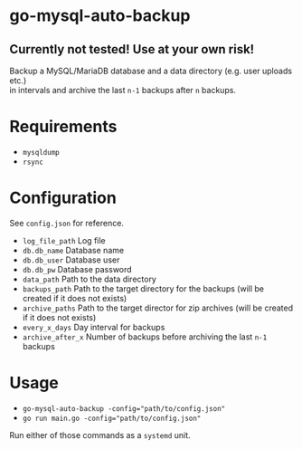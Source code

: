 # go-mysql-auto-backup

## Currently not tested! Use at your own risk!

Backup a MySQL/MariaDB database and a data directory (e.g. user uploads etc.)  
in intervals and archive the last `n-1` backups after `n` backups.

# Requirements
- `mysqldump`
- `rsync`

# Configuration
See `config.json` for reference.

- `log_file_path` Log file
- `db.db_name` Database name
- `db.db_user` Database user
- `db.db_pw` Database password
- `data_path` Path to the data directory
- `backups_path` Path to the target directory for the backups (will be created if it does not exists)
- `archive_paths` Path to the target director for zip archives (will be created if it does not exists)
- `every_x_days` Day interval for backups
- `archive_after_x` Number of backups before archiving the last `n-1` backups

# Usage
- `go-mysql-auto-backup -config="path/to/config.json"`
- `go run main.go -config="path/to/config.json"`

Run either of those commands as a `systemd` unit.
